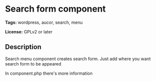# Search form component

**Tags:** wordpress, aucor, search, menu

**License:** GPLv2 or later

## Description

Search menu component creates search form. Just add <?php Aucor_Search_Form::render(); ?> where you want search form to be appeared

In component.php there's more information
